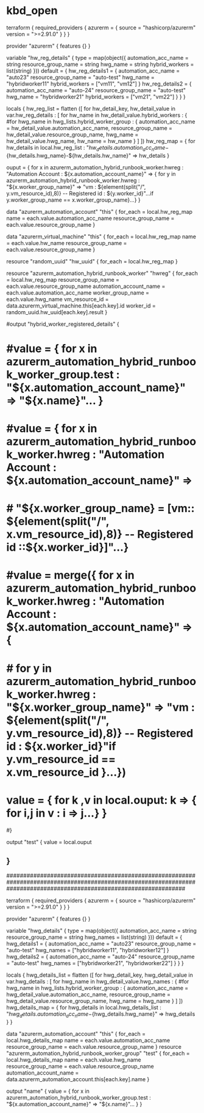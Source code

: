 # kbd_open

terraform {
  required_providers {
    azurerm = {
      source  = "hashicorp/azurerm"
      version = ">=2.91.0"
    }
  }
}

provider "azurerm" {
  features {}
}

variable "hw_reg_details" {
  type = map(object({
    automation_acc_name = string
    resource_group_name = string
    hwg_name = string
    hybrid_workers = list(string)
  }))
  default = {
    hw_reg_details1 = {
    automation_acc_name = "auto23"
    resource_group_name = "auto-test"
    hwg_name = "hybridworker11"
    hybrid_workers = ["vm11", "vm12"]
   }
    hw_reg_details2 = {
    automation_acc_name = "auto-24"
    resource_group_name = "auto-test"
    hwg_name = "hybridworker21"
    hybrid_workers = ["vm21", "vm22"]
   }
  } 
}

locals {
  hw_reg_list = flatten ([
    for hw_detail_key, hw_detail_value in var.hw_reg_details : [
      for hw_name in hw_detail_value.hybrid_workers :  {
      #for hwg_name in hwg_lists.hybrid_worker_group :  {
        automation_acc_name = hw_detail_value.automation_acc_name,
        resource_group_name = hw_detail_value.resource_group_name,
        hwg_name            = hw_detail_value.hwg_name,
        hw_name             = hw_name
      } 
    ]
    ])
  hw_reg_map = {
    for hw_details in local.hw_reg_list : "${hw_details.automation_acc_name}-${hw_details.hwg_name}-${hw_details.hw_name}" => hw_details 
  }

  ouput = { for x in azurerm_automation_hybrid_runbook_worker.hwreg : "Automation Account : ${x.automation_account_name}" => {
            for y in azurerm_automation_hybrid_runbook_worker.hwreg : "${x.worker_group_name}" => "vm : ${element(split("/", y.vm_resource_id),8)} -- Registered id : ${y.worker_id}"...if y.worker_group_name == x.worker_group_name}...}
}

data "azurerm_automation_account" "this" {
  for_each            = local.hw_reg_map
  name                = each.value.automation_acc_name
  resource_group_name = each.value.resource_group_name
}

data "azurerm_virtual_machine" "this" {
  for_each            = local.hw_reg_map
  name                = each.value.hw_name
  resource_group_name = each.value.resource_group_name
}

resource "random_uuid" "hw_uuid" {
  for_each = local.hw_reg_map
}

resource "azurerm_automation_hybrid_runbook_worker" "hwreg" {
  for_each = local.hw_reg_map
  resource_group_name     = each.value.resource_group_name
  automation_account_name = each.value.automation_acc_name
  worker_group_name       = each.value.hwg_name
  vm_resource_id          = data.azurerm_virtual_machine.this[each.key].id
  worker_id               = random_uuid.hw_uuid[each.key].result
}

#output "hybrid_worker_registered_details" {
#  #value = { for x in azurerm_automation_hybrid_runbook_worker_group.test : "${x.automation_account_name}" => "${x.name}"... }
#  #value = { for x in azurerm_automation_hybrid_runbook_worker.hwreg : "Automation Account : ${x.automation_account_name}" =>
#  # "${x.worker_group_name} = [vm:: ${element(split("/", x.vm_resource_id),8)} -- Registered id ::${x.worker_id}]"...}
#  #value = merge({ for x in azurerm_automation_hybrid_runbook_worker.hwreg : "Automation Account : ${x.automation_account_name}" => {
#   #         for y in azurerm_automation_hybrid_runbook_worker.hwreg : "${x.worker_group_name}" => "vm : ${element(split("/", y.vm_resource_id),8)} -- Registered id : ${x.worker_id}"if y.vm_resource_id == x.vm_resource_id }...})
#   value = { for k ,v in local.ouput: k => { for i,j in v : i => j...} }
#}

output "test" {
  value = local.ouput
  
}
---------------------------------------------------------------------------------------------------------------------------------------------------------------------
#####################################################################################################################################################################

terraform {
  required_providers {
    azurerm = {
      source  = "hashicorp/azurerm"
      version = ">=2.91.0"
    }
  }
}

provider "azurerm" {
  features {}
}

variable "hwg_details" {
  type = map(object({
    automation_acc_name = string
    resource_group_name = string
    hwg_names = list(string)
  }))
  default = {
    hwg_details1 = {
    automation_acc_name = "auto23"
    resource_group_name = "auto-test"
    hwg_names = ["hybridworker11", "hybridworker12"]
   }
   hwg_details2 = {
    automation_acc_name = "auto-24"
    resource_group_name = "auto-test"
    hwg_names = ["hybridworker21", "hybridworker22"]
   }
  } 
}

locals {
  hwg_details_list = flatten ([
    for hwg_detail_key, hwg_detail_value in var.hwg_details : [
      for hwg_name in hwg_detail_value.hwg_names :  {
      #for hwg_name in hwg_lists.hybrid_worker_group :  {
        automation_acc_name = hwg_detail_value.automation_acc_name,
        resource_group_name = hwg_detail_value.resource_group_name,
        hwg_name            = hwg_name
      } 
    ]
    ])
  hwg_details_map = {
    for hwg_details in local.hwg_details_list : "${hwg_details.automation_acc_name}-${hwg_details.hwg_name}" => hwg_details 
  }
}

data "azurerm_automation_account" "this" {
  for_each            = local.hwg_details_map
  name                = each.value.automation_acc_name
  resource_group_name = each.value.resource_group_name
}
resource "azurerm_automation_hybrid_runbook_worker_group" "test" {
  for_each                = local.hwg_details_map
  name                    = each.value.hwg_name
  resource_group_name     = each.value.resource_group_name
  automation_account_name = data.azurerm_automation_account.this[each.key].name
}

output "name" {
  value = { for x in azurerm_automation_hybrid_runbook_worker_group.test : "${x.automation_account_name}" => "${x.name}"... }
}
